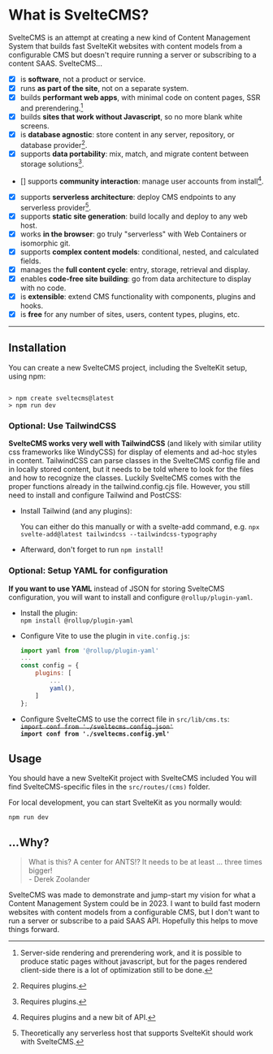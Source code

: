 # What is SvelteCMS?

SvelteCMS is an attempt at creating a new kind of Content Management System that builds fast SvelteKit websites with content models from a configurable CMS but doesn't require running a server or subscribing to a content SAAS. SvelteCMS...

* [x] is **software**, not a product or service.
* [x] runs **as part of the site**, not on a separate system.
* [x] builds **performant web apps**, with minimal code on content pages, SSR and prerendering.[^1]
* [x] builds **sites that work without Javascript**, so no more blank white screens.
* [x] is **database agnostic**: store content in any server, repository, or database provider[^2].
* [x] supports **data portability**: mix, match, and migrate content between storage solutions[^3].
* [] supports **community interaction**: manage user accounts from install[^4].
* [x] supports **serverless architecture**: deploy CMS endpoints to any serverless provider[^5].
* [x] supports **static site generation**: build locally and deploy to any web host.
* [x] works **in the browser**: go truly "serverless" with Web Containers or isomorphic git.
* [x] supports **complex content models**: conditional, nested, and calculated fields.
* [x] manages the **full content cycle**: entry, storage, retrieval and display.
* [x] enables **code-free site building**: go from data architecture to display with no code.
* [x] is **extensible**: extend CMS functionality with components, plugins and hooks.
* [x] is **free** for any number of sites, users, content types, plugins, etc.

[^1]: Server-side rendering and prerendering work, and it is possible to produce static pages without javascript, but for the pages rendered client-side there is a lot of optimization still to be done.
[^2]: Requires plugins.
[^3]: Requires plugins.
[^4]: Requires plugins and a new bit of API.
[^5]: Theoretically any serverless host that supports SvelteKit should work with SvelteCMS.

---

## Installation

You can create a new SvelteCMS project, including the SvelteKit setup, using npm:

```

> npm create sveltecms@latest
> npm run dev

```

### Optional: Use TailwindCSS

**SvelteCMS works very well with TailwindCSS** (and likely with similar utility css
frameworks like WindyCSS) for display of elements and ad-hoc styles in content.
TailwindCSS can parse classes in the SvelteCMS config file and in locally stored content,
but it needs to be told where to look for the files and how to recognize the classes.
Luckily SvelteCMS comes with the proper functions already in the tailwind.config.cjs file.
However, you still need to install and configure Tailwind and PostCSS:

* Install Tailwind (and any plugins):

    You can either do this manually or with a svelte-add command, e.g.
    `npx svelte-add@latest tailwindcss --tailwindcss-typography`

* Afterward, don't forget to run `npm install`!


### Optional: Setup YAML for configuration

**If you want to use YAML** instead of JSON for storing SvelteCMS configuration,
you will want to install and configure `@rollup/plugin-yaml`.

* Install the plugin: \
    `npm install @rollup/plugin-yaml`

* Configure Vite to use the plugin in `vite.config.js`:

    ``` js
    import yaml from '@rollup/plugin-yaml'
    ...
    const config = {
        plugins: [
            ...
            yaml(),
        ]
    };
    ```

* Configure SvelteCMS to use the correct file in `src/lib/cms.ts`: \
    ~~`import conf from './sveltecms.config.json'`~~ \
    **`import conf from './sveltecms.config.yml'`**



## Usage

You should have a new SvelteKit project with SvelteCMS included
You will find SvelteCMS-specific files in the `src/routes/(cms)` folder.

For local development, you can start SvelteKit as you normally would:

`npm run dev`


## ...Why?

> What is this? A center for ANTS!? It needs to be at least ... three times bigger! \
  \- Derek Zoolander

SvelteCMS was made to demonstrate and jump-start my vision for what a Content Management
System could be in 2023. I want to build fast modern websites with content models from a
configurable CMS, but I don't want to run a server or subscribe to a paid SAAS API.
Hopefully this helps to move things forward.
